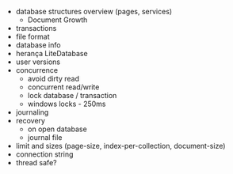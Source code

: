 - database structures overview (pages, services)
    - Document Growth
- transactions
- file format
- database info
- herança LiteDatabase
- user versions
- concurrence
    - avoid dirty read
    - concurrent read/write
    - lock database / transaction
    - windows locks - 250ms
- journaling
- recovery
    - on open database
    - journal file
- limit and sizes (page-size, index-per-collection, document-size)
- connection string
- thread safe?